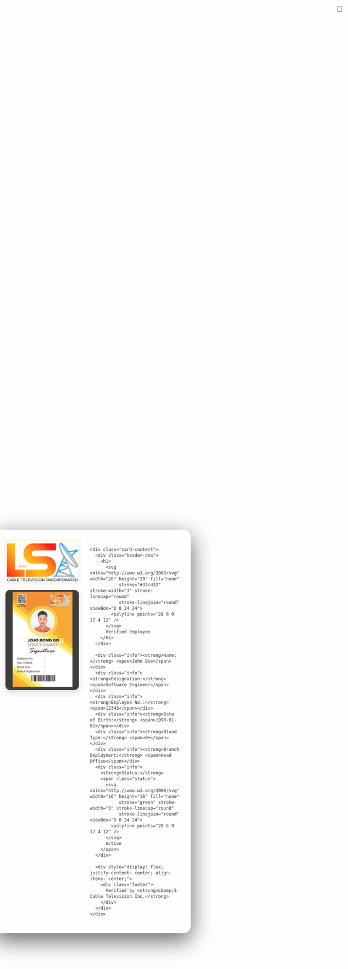 <!DOCTYPE html>
<html lang="en">
<head>
  <meta charset="UTF-8" />
  <meta name="viewport" content="width=device-width, initial-scale=1.0" />
  <title>Employee Verification - John Doe</title>
  <style>
    @import url('https://fonts.googleapis.com/css2?family=Inter:wght@400;600&display=swap');

    :root {
      --orange: #ff8c00;
      --dark-bg: #1c1c1e;
      --light-bg: #fff7f0;
      --text-light: #2c2c2c;
      --text-dark: #f0f0f0;
    }

    body {
      margin: 0;
      padding: 0;
      font-family: 'Inter', sans-serif;
      background-color: var(--dark-bg);
      color: var(--text-dark);
      background-image: url('background-logo.png');
      background-repeat: repeat;
      background-size: 120px auto;
      background-position: center;
      background-blend-mode: multiply;
      opacity: 0.9;
      display: flex;
      justify-content: center;
      align-items: center;
      min-height: 100vh;
      transition: background 0.4s ease, color 0.4s ease;
    }

    body.light {
      background-color: var(--light-bg);
      color: var(--text-light);
    }

    .dark-toggle {
      font-size: 22px;
      background: transparent;
      border: none;
      cursor: pointer;
      position: absolute;
      top: 20px;
      right: 20px;
      color: var(--orange);
      transition: transform 0.3s ease;
    }

    .dark-toggle:hover {
      transform: rotate(30deg) scale(1.2);
    }

    .container {
      display: flex;
      flex-direction: row;
      gap: 30px;
      align-items: flex-start;
      background: rgba(255, 255, 255, 0.6);
      backdrop-filter: blur(20px);
      border-radius: 20px;
      border: 1px solid rgba(255, 255, 255, 0.25);
      box-shadow: 0 18px 60px rgba(0, 0, 0, 0.7);
      padding: 30px;
      position: relative;
      max-width: 850px;
      width: 95%;
      opacity: 0;
      transform: translateY(40px);
      animation: fadeInUp 0.6s ease-out forwards;
    }

    @keyframes fadeInUp {
      to {
        opacity: 1;
        transform: translateY(0);
      }
    }

    .left-column {
      display: flex;
      flex-direction: column;
      align-items: center;
      gap: 20px;
    }

    .logo {
      max-width: 200px;
      display: block;
      filter: drop-shadow(0 0 4px rgba(255, 165, 0, 0.4));
      transition: transform 0.4s ease, filter 0.3s ease;
    }

    .logo:hover {
      transform: scale(1.15);
      filter: drop-shadow(0 0 6px rgba(255, 165, 0, 0.7));
    }

    .photo {
      width: 300px;
      border-radius: 12px;
      box-shadow: 0 8px 18px rgba(0, 0, 0, 0.15);
    }

    .card-content {
      flex: 1;
    }

    .header-row {
      display: flex;
      justify-content: center;
      align-items: center;
      gap: 20px;
      margin-bottom: 20px;
    }

    h1 {
      font-weight: 600;
      font-size: 26px;
      letter-spacing: 0.05em;
      text-transform: uppercase;
      background: linear-gradient(135deg, #ff8c00, #ff6500);
      border-radius: 12px;
      color: #fff8e1;
      padding: 10px 24px;
      display: inline-flex;
      align-items: center;
      gap: 10px;
      text-shadow: 0 1px 2px rgba(0, 0, 0, 0.3);
      box-shadow: 0 4px 12px rgba(0, 0, 0, 0.25);
      user-select: none;
      transition: transform 0.3s ease, box-shadow 0.3s ease;
      cursor: default;
    }

    h1:hover {
      transform: scale(1.05);
      box-shadow: 0 6px 18px rgba(0, 0, 0, 0.4);
    }

    h1 svg {
      stroke: #32cd32;
      filter: drop-shadow(0 0 6px #32cd32);
    }

    .info {
      margin: 10px 0;
      font-size: 16px;
      line-height: 1.5;
      color: var(--text-dark);
      display: flex;
      justify-content: space-between;
      padding: 12px 16px;
      border-radius: 10px;
      background: linear-gradient(to right, #2e2e2e, #3e3e3e);
      box-shadow: inset 0 0 4px rgba(255, 165, 0, 0.25);
      border: 1px solid rgba(255, 165, 0, 0.3);
    }

    .info strong {
      font-weight: 600;
      color: var(--orange);
      max-width: 160px;
    }

    .status {
      font-weight: 700;
      color: #32cd32;
      text-transform: uppercase;
      display: flex;
      align-items: center;
    }

    .status svg {
      margin-right: 6px;
      filter: drop-shadow(0 0 4px #32cd32);
    }

    .footer {
      margin-top: 30px;
      padding: 14px 20px;
      font-size: 15px;
      color: #fff8e1;
      background: linear-gradient(135deg, #ff8c00, #ff6500);
      border-radius: 12px;
      text-align: center;
      font-weight: 600;
      letter-spacing: 0.05em;
      text-shadow: 0 1px 2px rgba(0, 0, 0, 0.3);
      box-shadow: 0 4px 12px rgba(0, 0, 0, 0.25);
      transition: transform 0.3s ease, box-shadow 0.3s ease;
      display: inline-block;
      max-width: 100%;
      cursor: default;
    }

    .footer:hover {
      transform: scale(1.03);
      box-shadow: 0 6px 18px rgba(0, 0, 0, 0.4);
    }

    @media (max-width: 768px) {
      .container {
        flex-direction: column;
        align-items: center;
      }

      .photo {
        width: 100%;
      }

      .logo {
        max-width: 180px;
      }

      .info {
        flex-direction: column;
        align-items: flex-start;
        gap: 6px;
      }
    }
  </style>
</head>
<body>
  <button class="dark-toggle" onclick="toggleDarkMode()" aria-label="Toggle dark/light mode">🌙</button>

  <div class="container">
    <div class="left-column">
      <img src="logo.png" alt="L&S Cable Television Company Logo" class="logo" />
      <img src="TEST.jpg" alt="Portrait photo of employee John Doe" class="photo" />
    </div>

    <div class="card-content">
      <div class="header-row">
        <h1>
          <svg xmlns="http://www.w3.org/2000/svg" width="28" height="28" fill="none"
               stroke="#32cd32" stroke-width="3" stroke-linecap="round"
               stroke-linejoin="round" viewBox="0 0 24 24">
            <polyline points="20 6 9 17 4 12" />
          </svg>
          Verified Employee
        </h1>
      </div>

      <div class="info"><strong>Name:</strong> <span>John Doe</span></div>
      <div class="info"><strong>Designation:</strong> <span>Software Engineer</span></div>
      <div class="info"><strong>Employee No.:</strong> <span>12345</span></div>
      <div class="info"><strong>Date of Birth:</strong> <span>1990-01-01</span></div>
      <div class="info"><strong>Blood Type:</strong> <span>O+</span></div>
      <div class="info"><strong>Branch Deployment:</strong> <span>Head Office</span></div>
      <div class="info">
        <strong>Status:</strong>
        <span class="status">
          <svg xmlns="http://www.w3.org/2000/svg" width="16" height="16" fill="none"
               stroke="green" stroke-width="3" stroke-linecap="round"
               stroke-linejoin="round" viewBox="0 0 24 24">
            <polyline points="20 6 9 17 4 12" />
          </svg>
          Active
        </span>
      </div>

      <div style="display: flex; justify-content: center; align-items: center;">
        <div class="footer">
          Verified by <strong>L&amp;S Cable Television Inc.</strong>
        </div>
      </div>
    </div>
  </div>

  <script>
    function toggleDarkMode() {
      document.body.classList.toggle('light');
    }
  </script>
</body>
</html>

